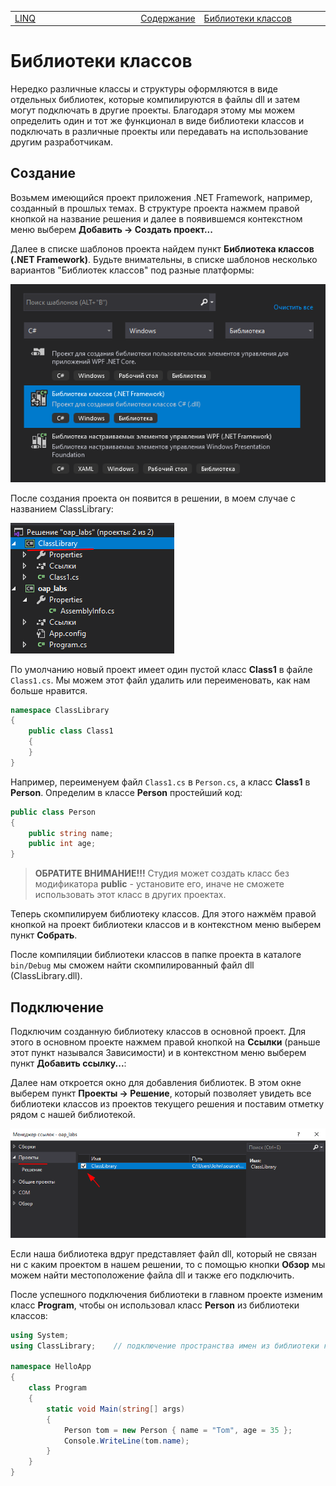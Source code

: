 <table style="width: 100%;"><tr><td style="width: 40%;">
<a href="../articles/t6_templates.md">LINQ
</a></td><td style="width: 20%;">
<a href="../readme.md">Содержание
</a></td><td style="width: 40%;">
<a href="../articles/t7_dll.md">Библиотеки классов
</a></td><tr></table>

# Библиотеки классов

Нередко различные классы и структуры оформляются в виде отдельных библиотек, которые компилируются в файлы dll и затем могут подключать в другие проекты. Благодаря этому мы можем определить один и тот же функционал в виде библиотеки классов и подключать в различные проекты или передавать на использование другим разработчикам.

## Создание 

Возьмем имеющийся проект приложения .NET Framework, например, созданный в прошлых темах. В структуре проекта нажмем правой кнопкой на название решения и далее в появившемся контекстном меню выберем **Добавить -> Создать проект...**

Далее в списке шаблонов проекта найдем пункт **Библиотека классов (.NET Framework)**. Будьте внимательны, в списке шаблонов несколько вариантов "Библиотек классов" под разные платформы:

![](../img/07001.png)

После создания проекта он появится в решении, в моем случае с названием ClassLibrary:

![](../img/07002.png)

По умолчанию новый проект имеет один пустой класс **Class1** в файле `Class1.cs`. Мы можем этот файл удалить или переименовать, как нам больше нравится.

```cs
namespace ClassLibrary
{
    public class Class1
    {
    }
}
```

Например, переименуем файл `Class1.cs` в `Person.cs`, а класс **Class1** в **Person**. Определим в классе **Person** простейший код:

```cs
public class Person
{
    public string name;
    public int age;
}
```

>**ОБРАТИТЕ ВНИМАНИЕ!!!** Студия может создать класс без модификатора **public** - установите его, иначе не сможете использовать этот класс в других проектах.

Теперь скомпилируем библиотеку классов. Для этого нажмём правой кнопкой на проект библиотеки классов и в контекстном меню выберем пункт **Собрать**.

После компиляции библиотеки классов в папке проекта в каталоге `bin/Debug` мы сможем найти скомпилированный файл dll (ClassLibrary.dll).

## Подключение

Подключим созданную библиотеку классов в основной проект. Для этого в основном проекте нажмем правой кнопкой на **Ссылки** (раньше этот пункт назывался Зависимости) и в контекстном меню выберем пункт **Добавить ссылку...**:

Далее нам откроется окно для добавления библиотек. В этом окне выберем пункт **Проекты -> Решение**, который позволяет увидеть все библиотеки классов из проектов текущего решения и поставим отметку рядом с нашей библиотекой.

![](../img/07003.png)

Если наша библиотека вдруг представляет файл dll, который не связан ни с каким проектом в нашем решении, то с помощью кнопки **Обзор** мы можем найти местоположение файла dll и также его подключить.

После успешного подключения библиотеки в главном проекте изменим класс **Program**, чтобы он использовал класс **Person** из библиотеки классов:

```cs
using System;
using ClassLibrary;    // подключение пространства имен из библиотеки классов
 
namespace HelloApp
{
    class Program
    {
        static void Main(string[] args)
        {
            Person tom = new Person { name = "Tom", age = 35 };
            Console.WriteLine(tom.name);
        }
    }
}
```
